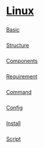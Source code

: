 <style>
.md1{margin-top: 75px;}
.md2{margin-top: 50px;}
.md3{margin-top: 25px;}
.tbl1 td#header{background-color: D1ECCF}
</style>

# [<span style="color:black;">Linux</span>](../index.md) 

<div class="md3"></div>

[Basic](Linux-Basic.md)



<div class="md3"></div>

[Structure](Linux-Structure.md)



<div class="md3"></div>

[Components](Linux-Components.md)



<div class="md3"></div>

[Requirement](Linux-Requirement.md)



<div class="md3"></div>

[Command](Linux-Command.md)



<div class="md3"></div>

[Config](Linux-Config.md)



<div class="md3"></div>

[Install](Linux-Install.md)



<div class="md3"></div>

[Script](Linux-Script.md)



